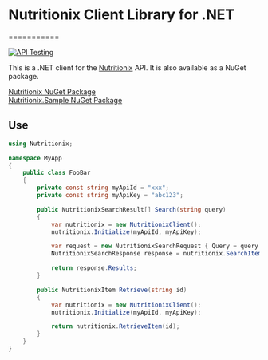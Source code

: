 # Nutritionix Client Library for .NET
===========

[![API Testing](https://img.shields.io/badge/API%20Test-RapidAPI-blue.svg)](https://rapidapi.com/package/Nutritionix/functions?utm_source=NutritionixGithub&utm_medium=button&utm_content=Vender_GitHub)

This is a .NET client for the [Nutritionix](http://www.nutritionix.com/) API. It is also available as a NuGet package.

[Nutritionix NuGet Package](https://nuget.org/packages/Nutritionix)  
[Nutritionix.Sample NuGet Package](https://nuget.org/packages/Nutritionix.Sample)

## Use
```csharp
using Nutritionix;

namespace MyApp
{
    public class FooBar
    {
        private const string myApiId = "xxx";
        private const string myApiKey = "abc123";

        public NutritionixSearchResult[] Search(string query)
        {
            var nutritionix = new NutritionixClient();
            nutritionix.Initialize(myApiId, myApiKey);

            var request = new NutritionixSearchRequest { Query = query };
            NutritionixSearchResponse response = nutritionix.SearchItems(request);

            return response.Results;
        }

        public NutritionixItem Retrieve(string id)
        {
            var nutritionix = new NutritionixClient();
            nutritionix.Initialize(myApiId, myApiKey);

            return nutritionix.RetrieveItem(id);
        }
    }
}
```
